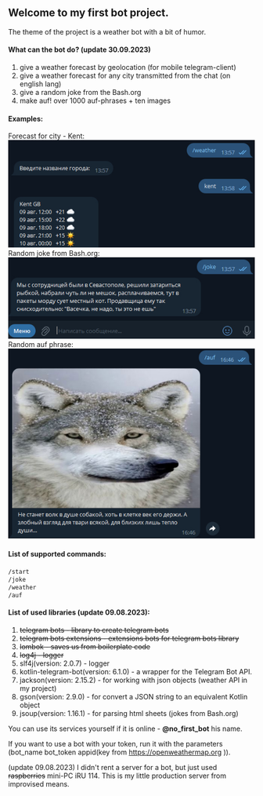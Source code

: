 ## Welcome to my first bot project.

The theme of the project is a weather bot with a bit of humor.

#### What can the bot do? (update 30.09.2023)

1. give a weather forecast by geolocation (for mobile telegram-client)
2. give a weather forecast for any city transmitted from the chat (on english lang)
3. give a random joke from the Bash.org
4. make auf! over 1000 auf-phrases + ten images

#### Examples:

Forecast for city - Kent:</br>
![image info](images/forecast.jpg)</br>
Random joke from Bash.org:</br>
![image info](images/joke.jpg)</br>
Random auf phrase:</br>
![image info](images/auf.jpg)</br>

#### List of supported commands:

    /start
    /joke
    /weather
    /auf

#### List of used libraries (update 09.08.2023):

1. ~~telegram bots - library to create telegram bots~~
2. ~~telegram bots extensions - extensions bots for telegram bots library~~
3. ~~lombok - saves us from boilerplate code~~
4. ~~log4j - logger~~
5. slf4j(version: 2.0.7) - logger
6. kotlin-telegram-bot(version: 6.1.0) - a wrapper for the Telegram Bot API.
7. jackson(version: 2.15.2) - for working with json objects (weather API in my project)
8. gson(version: 2.9.0) - for convert a JSON string to an equivalent Kotlin object
9. jsoup(version: 1.16.1) - for parsing html sheets (jokes from Bash.org)

You can use its services yourself if it is online - **@no_first_bot** his name.

If you want to use a bot with your token, run it with the parameters (bot_name bot_token appid(key
from https://openweathermap.org )).

(update 09.08.2023)
I didn't rent a server for a bot, but just used ~~raspberries~~ mini-PC iRU 114. This is my little
production server
from improvised means.